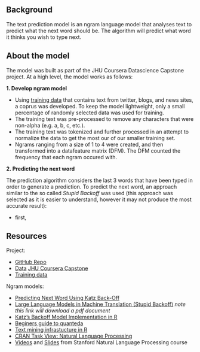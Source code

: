 ## Background

The text prediction model is an ngram language model that analyses text to predict what the next word should be. The algorithm will predict what word it thinks you wish to type next.

## About the model

The model was built as part of the JHU Coursera Datascience Capstone project. At a high level, the model works as follows:

**1. Develop ngram model** 

- Using [training data](https://d396qusza40orc.cloudfront.net/dsscapstone/dataset/Coursera-SwiftKey.zip) that contains text from twitter, blogs, and news sites, a coprus was developed. To keep the model lightweight, only a small percentage of randomly selected data was used for training.
- The training text was pre-processed to remove any characters that were non-alpha (e.g. a, b, c, etc.).
- The training text was tokenized and further processed in an attempt to normalize the data to get the most our of our smaller training set.
- Ngrams ranging from a size of 1 to 4 were created, and then transformed into a datafeature matrix (DFM). The DFM counted the frequency that each ngram occured with.

**2. Predicting the next word**

The prediction algorithm considers the last 3 words that have been typed in order to generate a prediction. To predict the next word, an approach similar to the so called *Stupid Backoff* was used (this approach was selected as it is easier to understand, however it may not produce the most accurate result):

- first, 

## Resources

Project:

- [GitHub Repo](https://github.com/SamEdwardes/predictive-text-model-swift-key)
- [Data](https://d396qusza40orc.cloudfront.net/dsscapstone/dataset/Coursera-SwiftKey.zip)
[JHU Coursera Capstone](https://www.coursera.org/learn/data-science-project)
- [Training data](https://d396qusza40orc.cloudfront.net/dsscapstone/dataset/Coursera-SwiftKey.zip)

Ngram models:

- [Predicting Next Word Using Katz Back-Off](https://rpubs.com/mszczepaniak/predictkbo3model)
- [Large Language Models in Machine Translation (Stupid Backoff)](http://www.aclweb.org/anthology/D07-1090.pdf) *note this link will download a pdf document*
- [Katz’s Backoff Model Implementation in R](https://thachtranerc.wordpress.com/2016/04/12/katzs-backoff-model-implementation-in-r/)
- [Beginers guide to quanteda](https://data.library.virginia.edu/a-beginners-guide-to-text-analysis-with-quanteda/)
- [Text mining infrastucture in R](http://www.jstatsoft.org/v25/i05/)
- [CRAN Task View: Natural Language Processing](http://cran.r-project.org/web/views/NaturalLanguageProcessing.html)
- [Videos](https://www.youtube.com/user/OpenCourseOnline/search?query=NLP) and [Slides](https://web.stanford.edu/~jurafsky/NLPCourseraSlides.html) from Stanford Natural Language Processing course
